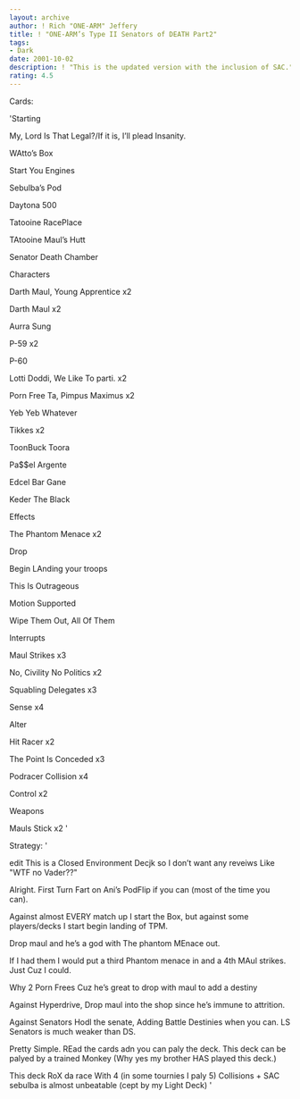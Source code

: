 ```yaml
---
layout: archive
author: ! Rich "ONE-ARM" Jeffery
title: ! "ONE-ARM’s Type II Senators of DEATH Part2"
tags:
- Dark
date: 2001-10-02
description: ! "This is the updated version with the inclusion of SAC."
rating: 4.5
---
```

Cards: 

'Starting 

My, Lord Is That Legal?/If it is, I&#8217;ll plead Insanity. 

WAtto’s Box

Start You Engines 

Sebulba&#8217;s Pod 

Daytona 500 

Tatooine RacePlace 

TAtooine Maul&#8217;s Hutt 

Senator Death Chamber 


Characters 

Darth Maul, Young Apprentice x2 

Darth Maul x2 

Aurra Sung 

P-59 x2 

P-60

Lotti Doddi, We Like To parti. x2 

Porn Free Ta, Pimpus Maximus x2 

Yeb Yeb Whatever 

Tikkes x2

ToonBuck Toora 

Pa$$el Argente 

Edcel Bar Gane 

Keder The Black 


Effects 

The Phantom Menace x2 

Drop 

Begin LAnding your troops

This Is Outrageous 

Motion Supported 

Wipe Them Out, All Of Them


Interrupts 

Maul Strikes x3 

No, Civility No Politics x2 

Squabling Delegates x3

Sense x4

Alter

Hit Racer x2

The Point Is Conceded x3

Podracer Collision x4

Control x2 


Weapons 

Mauls Stick x2  '

Strategy: '

edit This is a Closed Environment Decjk so I don&#8217;t want any reveiws Like "WTF no Vader??" 


Alright. First Turn Fart on Ani&#8217;s PodFlip if you can (most of the time you can). 


Against almost EVERY match up I start the Box, but against some players/decks I start begin landing of TPM.


Drop maul and he&#8217;s a god with The phantom MEnace out. 


If I had them I would put a third Phantom menace in and a 4th MAul strikes. Just Cuz I could. 


Why 2 Porn Frees Cuz he&#8217;s great to drop with maul to add a destiny 


Against Hyperdrive, Drop maul into the shop since he&#8217;s immune to attrition. 


Against Senators Hodl the senate, Adding Battle Destinies when you can. LS Senators is much weaker than DS. 


Pretty Simple. REad the cards adn you can paly the deck. This deck can be palyed by a trained Monkey (Why yes my brother HAS played this deck.)  


This deck RoX da race With 4 (in some tournies I paly 5) Collisions + SAC sebulba is almost unbeatable (cept by my Light Deck) '